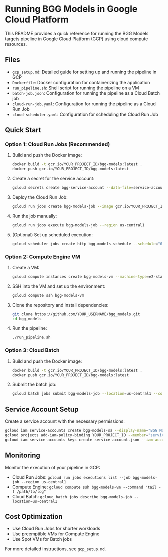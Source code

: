 # Running BGG Models in Google Cloud Platform

This README provides a quick reference for running the BGG Models targets pipeline in Google Cloud Platform (GCP) using cloud compute resources.

## Files

- `gcp_setup.md`: Detailed guide for setting up and running the pipeline in GCP
- `Dockerfile`: Docker configuration for containerizing the application
- `run_pipeline.sh`: Shell script for running the pipeline on a VM
- `batch-job.json`: Configuration for running the pipeline as a Cloud Batch job
- `cloud-run-job.yaml`: Configuration for running the pipeline as a Cloud Run Job
- `cloud-scheduler.yaml`: Configuration for scheduling the Cloud Run Job

## Quick Start

### Option 1: Cloud Run Jobs (Recommended)

1. Build and push the Docker image:
   ```bash
   docker build -t gcr.io/YOUR_PROJECT_ID/bgg-models:latest .
   docker push gcr.io/YOUR_PROJECT_ID/bgg-models:latest
   ```

2. Create a secret for the service account:
   ```bash
   gcloud secrets create bgg-service-account --data-file=service-account.json
   ```

3. Deploy the Cloud Run Job:
   ```bash
   gcloud run jobs create bgg-models-job --image gcr.io/YOUR_PROJECT_ID/bgg-models:latest --region us-central1
   ```

4. Run the job manually:
   ```bash
   gcloud run jobs execute bgg-models-job --region us-central1
   ```

5. (Optional) Set up scheduled execution:
   ```bash
   gcloud scheduler jobs create http bgg-models-schedule --schedule="0 0 * * 0" --uri="https://us-central1-run.googleapis.com/apis/run.googleapis.com/v1/namespaces/YOUR_PROJECT_ID/jobs/bgg-models-job:run" --http-method=POST
   ```

### Option 2: Compute Engine VM

1. Create a VM:
   ```bash
   gcloud compute instances create bgg-models-vm --machine-type=e2-standard-4
   ```

2. SSH into the VM and set up the environment:
   ```bash
   gcloud compute ssh bgg-models-vm
   ```

3. Clone the repository and install dependencies:
   ```bash
   git clone https://github.com/YOUR_USERNAME/bgg_models.git
   cd bgg_models
   ```

4. Run the pipeline:
   ```bash
   ./run_pipeline.sh
   ```

### Option 3: Cloud Batch

1. Build and push the Docker image:
   ```bash
   docker build -t gcr.io/YOUR_PROJECT_ID/bgg-models:latest .
   docker push gcr.io/YOUR_PROJECT_ID/bgg-models:latest
   ```

2. Submit the batch job:
   ```bash
   gcloud batch jobs submit bgg-models-job --location=us-central1 --config=batch-job.json
   ```

## Service Account Setup

Create a service account with the necessary permissions:

```bash
gcloud iam service-accounts create bgg-models-sa --display-name="BGG Models Service Account"
gcloud projects add-iam-policy-binding YOUR_PROJECT_ID --member="serviceAccount:bgg-models-sa@YOUR_PROJECT_ID.iam.gserviceaccount.com" --role="roles/storage.admin"
gcloud iam service-accounts keys create service-account.json --iam-account=bgg-models-sa@YOUR_PROJECT_ID.iam.gserviceaccount.com
```

## Monitoring

Monitor the execution of your pipeline in GCP:

- Cloud Run Jobs: `gcloud run jobs executions list --job bgg-models-job --region us-central1`
- Compute Engine: `gcloud compute ssh bgg-models-vm --command "tail -f /path/to/log"`
- Cloud Batch: `gcloud batch jobs describe bgg-models-job --location=us-central1`

## Cost Optimization

- Use Cloud Run Jobs for shorter workloads
- Use preemptible VMs for Compute Engine
- Use Spot VMs for Batch jobs

For more detailed instructions, see `gcp_setup.md`.
